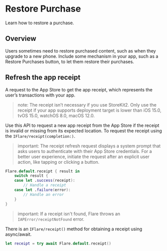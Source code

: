 # Restore Purchase

Learn how to restore a purchase.

## Overview

Users sometimes need to restore purchased content, such as when they upgrade to a new phone. Include some mechanism in your app, such as a Restore Purchases button, to let them restore their purchases.

## Refresh the app receipt

A request to the App Store to get the app receipt, which represents the user’s transactions with your app.

> note: The receipt isn’t necessary if you use StoreKit2. Only use the receipt if your app supports deployment target is lower than iOS 15.0, tvOS 15.0, watchOS 8.0, macOS 12.0. 

Use this API to request a new app receipt from the App Store if the receipt is invalid or missing from its expected location. To request the receipt using the ``IFlare/receipt(completion:)``.

> important: The receipt refresh request displays a system prompt that asks users to authenticate with their App Store credentials. For a better user experience, initiate the request after an explicit user action, like tapping or clicking a button.

```swift
Flare.default.receipt { result in 
    switch result {
    case let .success(receipt):
        // Handle a receipt
    case let .failure(error):
        // Handle an error
    }
}
```

> important: If a receipt isn't found, Flare throws an ``IAPError/receiptNotFound`` error.

There is an ``IFlare/receipt()`` method for obtaining a receipt using async/await.

```swift
let receipt = try await Flare.default.receipt()
```
